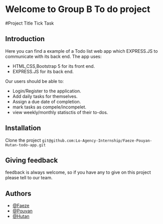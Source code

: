 
# Welcome to Group B To do project

#Project Title
 Tick Task

## Introduction
Here you can find a example of a Todo list web app which EXPRESS.JS to communicate with its back end. The app uses:



- HTML,CSS,Bootstrap 5 for its front end.
- EXPRESS.JS for its back end.
 

Our users should be able to:
- Login/Register to the application.
- Add daily tasks for themselves.
- Assign a due date of completion.
- mark tasks as compele/incompelet.
- view weekly/monthly statisctis of their to-dos.


## Installation 
Clone the project
`
git@github.com:Lo-Agency-Internship/Faeze-Pouyan-Hutan-todo-app.git
`
## Giving feedback
feedback is always welcome, so if you have any to give on this project please tell to our team.

## Authors

- [@Faeze](faeze@loagency.de)
- [@Pouyan](pouyan@loagency.de)
- [@Hutan](houtan@loagency.de)
